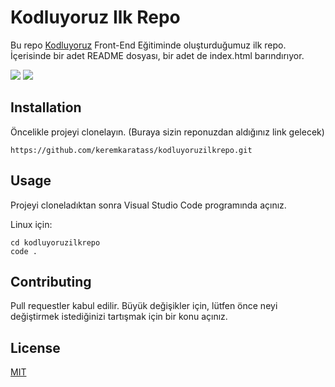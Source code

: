 # Kodluyoruz Ilk Repo
Bu repo [Kodluyoruz](https://www.kodluyoruz.org/) Front-End Eğitiminde oluşturduğumuz ilk repo. İçerisinde bir adet README dosyası, bir adet de index.html barındırıyor.

![](https://cdn.sanity.io/images/9kdepi1d/production/6a5ed2a57036cbd99732311d8558882d2eaa6717-1088x826.svg?w=160&h=121&fit=crop&fm=webp)
![](https://cdn.sanity.io/images/9kdepi1d/production/294d797750d6b6b1a0e00fa8ab122997db92549e-863x574.svg?w=160&h=106&fit=crop&fm=webp)

## Installation
Öncelikle projeyi clonelayın. (Buraya sizin reponuzdan aldığınız link gelecek)

```
https://github.com/keremkaratass/kodluyoruzilkrepo.git
```
## Usage
Projeyi cloneladıktan sonra Visual Studio Code programında açınız.

Linux için:

```
cd kodluyoruzilkrepo
code .
```
## Contributing
Pull requestler kabul edilir. Büyük değişikler için, lütfen önce neyi değiştirmek istediğinizi tartışmak için bir konu açınız.
## License
[MIT](https://choosealicense.com/licenses/mit/)

